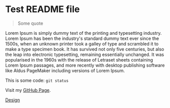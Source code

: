 # Test README file
>Some quote

Lorem Ipsum is simply dummy text of the printing and typesetting industry. Lorem Ipsum has been the industry's standard dummy text ever since the 1500s, when an unknown printer took a galley of type and scrambled it to make a type specimen book. It has survived not only five centuries, but also the leap into electronic typesetting, remaining essentially unchanged. It was popularised in the 1960s with the release of Letraset sheets containing Lorem Ipsum passages, and more recently with desktop publishing software like Aldus PageMaker including versions of Lorem Ipsum.

This is some code: `git status`

Visit my [GitHub Page](https://github.com/sermel02/).

[Design](https://www.figma.com/file/NXEibpYo7WOBDdI8igPNkP/Rentiz?node-id=9%3A3)